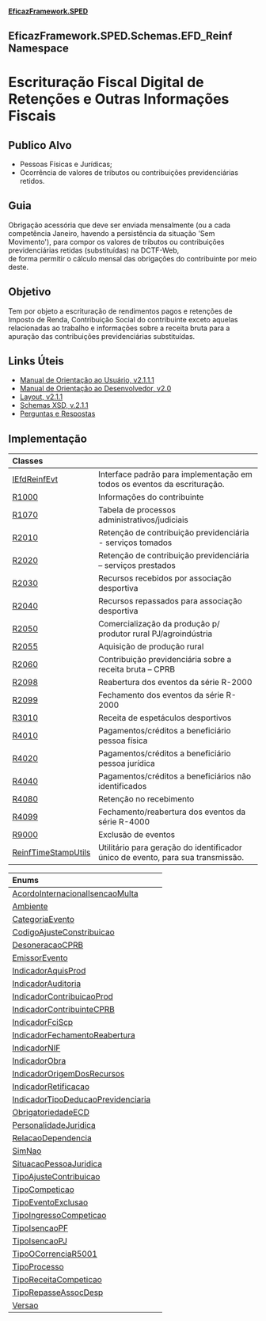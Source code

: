 #### [EficazFramework.SPED](EficazFrameworkSPED.md 'EficazFramework SPED')

## EficazFramework.SPED.Schemas.EFD_Reinf Namespace

# Escrituração Fiscal Digital de Retenções e Outras Informações Fiscais<br/>  
## Publico Alvo<br/>  
 - Pessoas Físicas e Jurídicas;<br/>  
 - Ocorrência de valores de tributos ou contribuições previdenciárias retidos.<br/>  
## Guia<br/>  
Obrigação acessória que deve ser enviada mensalmente (ou a cada competência Janeiro, havendo a persistência da situação 'Sem Movimento'), para compor os valores de tributos ou contribuições previdenciárias retidas (substituídas) na DCTF-Web,   
de forma permitir o cálculo mensal das obrigações do contribuinte por meio deste.  
## Objetivo<br/>  
Tem por objeto a escrituração de rendimentos pagos e retenções de Imposto de Renda, Contribuição Social do contribuinte exceto aquelas relacionadas ao trabalho e informações sobre a receita bruta para a apuração das contribuições previdenciárias substituídas.<br/>  
## Links Úteis<br/>  
- [Manual de Orientação ao Usuário, v2.1.1.1](http://sped.rfb.gov.br/arquivo/show/6084)<br/>  
- [Manual de Orientação ao Desenvolvedor, v2.0](http://sped.rfb.gov.br/arquivo/show/6118)<br/>  
- [Layout, v2.1.1](http://sped.rfb.gov.br/pasta/show/6041)<br/>  
- [Schemas XSD, v.2.1.1](http://sped.rfb.gov.br/arquivo/show/6048)<br/>  
- [Perguntas e Respostas](http://sped.rfb.gov.br/pastaperguntas/show/1497)<br/>  
## Implementação<br/>

| Classes | |
| :--- | :--- |
| [IEfdReinfEvt](EficazFramework.SPED.Schemas.EFD_Reinf/IEfdReinfEvt.md 'EficazFramework.SPED.Schemas.EFD_Reinf.IEfdReinfEvt') | Interface padrão para implementação em todos os eventos da escrituração. |
| [R1000](EficazFramework.SPED.Schemas.EFD_Reinf/R1000.md 'EficazFramework.SPED.Schemas.EFD_Reinf.R1000') | Informações do contribuinte |
| [R1070](EficazFramework.SPED.Schemas.EFD_Reinf/R1070.md 'EficazFramework.SPED.Schemas.EFD_Reinf.R1070') | Tabela de processos administrativos/judiciais |
| [R2010](EficazFramework.SPED.Schemas.EFD_Reinf/R2010.md 'EficazFramework.SPED.Schemas.EFD_Reinf.R2010') | Retenção de contribuição previdenciária - serviços tomados |
| [R2020](EficazFramework.SPED.Schemas.EFD_Reinf/R2020.md 'EficazFramework.SPED.Schemas.EFD_Reinf.R2020') | Retenção de contribuição previdenciária – serviços prestados |
| [R2030](EficazFramework.SPED.Schemas.EFD_Reinf/R2030.md 'EficazFramework.SPED.Schemas.EFD_Reinf.R2030') | Recursos recebidos por associação desportiva |
| [R2040](EficazFramework.SPED.Schemas.EFD_Reinf/R2040.md 'EficazFramework.SPED.Schemas.EFD_Reinf.R2040') | Recursos repassados para associação desportiva |
| [R2050](EficazFramework.SPED.Schemas.EFD_Reinf/R2050.md 'EficazFramework.SPED.Schemas.EFD_Reinf.R2050') | Comercialização da produção p/ produtor rural PJ/agroindústria |
| [R2055](EficazFramework.SPED.Schemas.EFD_Reinf/R2055.md 'EficazFramework.SPED.Schemas.EFD_Reinf.R2055') | Aquisição de produção rural |
| [R2060](EficazFramework.SPED.Schemas.EFD_Reinf/R2060.md 'EficazFramework.SPED.Schemas.EFD_Reinf.R2060') | Contribuição previdenciária sobre a receita bruta – CPRB |
| [R2098](EficazFramework.SPED.Schemas.EFD_Reinf/R2098.md 'EficazFramework.SPED.Schemas.EFD_Reinf.R2098') | Reabertura dos eventos da série R-2000 |
| [R2099](EficazFramework.SPED.Schemas.EFD_Reinf/R2099.md 'EficazFramework.SPED.Schemas.EFD_Reinf.R2099') | Fechamento dos eventos da série R-2000 |
| [R3010](EficazFramework.SPED.Schemas.EFD_Reinf/R3010.md 'EficazFramework.SPED.Schemas.EFD_Reinf.R3010') | Receita de espetáculos desportivos |
| [R4010](EficazFramework.SPED.Schemas.EFD_Reinf/R4010.md 'EficazFramework.SPED.Schemas.EFD_Reinf.R4010') | Pagamentos/créditos a beneficiário pessoa física |
| [R4020](EficazFramework.SPED.Schemas.EFD_Reinf/R4020.md 'EficazFramework.SPED.Schemas.EFD_Reinf.R4020') | Pagamentos/créditos a beneficiário pessoa jurídica |
| [R4040](EficazFramework.SPED.Schemas.EFD_Reinf/R4040.md 'EficazFramework.SPED.Schemas.EFD_Reinf.R4040') | Pagamentos/créditos a beneficiários não identificados |
| [R4080](EficazFramework.SPED.Schemas.EFD_Reinf/R4080.md 'EficazFramework.SPED.Schemas.EFD_Reinf.R4080') | Retenção no recebimento |
| [R4099](EficazFramework.SPED.Schemas.EFD_Reinf/R4099.md 'EficazFramework.SPED.Schemas.EFD_Reinf.R4099') | Fechamento/reabertura dos eventos da série R-4000 |
| [R9000](EficazFramework.SPED.Schemas.EFD_Reinf/R9000.md 'EficazFramework.SPED.Schemas.EFD_Reinf.R9000') | Exclusão de eventos |
| [ReinfTimeStampUtils](EficazFramework.SPED.Schemas.EFD_Reinf/ReinfTimeStampUtils.md 'EficazFramework.SPED.Schemas.EFD_Reinf.ReinfTimeStampUtils') | Utilitário para geração do identificador único de evento, para sua transmissão. |

| Enums | |
| :--- | :--- |
| [AcordoInternacionalIsencaoMulta](EficazFramework.SPED.Schemas.EFD_Reinf/AcordoInternacionalIsencaoMulta.md 'EficazFramework.SPED.Schemas.EFD_Reinf.AcordoInternacionalIsencaoMulta') | |
| [Ambiente](EficazFramework.SPED.Schemas.EFD_Reinf/Ambiente.md 'EficazFramework.SPED.Schemas.EFD_Reinf.Ambiente') | |
| [CategoriaEvento](EficazFramework.SPED.Schemas.EFD_Reinf/CategoriaEvento.md 'EficazFramework.SPED.Schemas.EFD_Reinf.CategoriaEvento') | |
| [CodigoAjusteConstribuicao](EficazFramework.SPED.Schemas.EFD_Reinf/CodigoAjusteConstribuicao.md 'EficazFramework.SPED.Schemas.EFD_Reinf.CodigoAjusteConstribuicao') | |
| [DesoneracaoCPRB](EficazFramework.SPED.Schemas.EFD_Reinf/DesoneracaoCPRB.md 'EficazFramework.SPED.Schemas.EFD_Reinf.DesoneracaoCPRB') | |
| [EmissorEvento](EficazFramework.SPED.Schemas.EFD_Reinf/EmissorEvento.md 'EficazFramework.SPED.Schemas.EFD_Reinf.EmissorEvento') | |
| [IndicadorAquisProd](EficazFramework.SPED.Schemas.EFD_Reinf/IndicadorAquisProd.md 'EficazFramework.SPED.Schemas.EFD_Reinf.IndicadorAquisProd') | |
| [IndicadorAuditoria](EficazFramework.SPED.Schemas.EFD_Reinf/IndicadorAuditoria.md 'EficazFramework.SPED.Schemas.EFD_Reinf.IndicadorAuditoria') | |
| [IndicadorContribuicaoProd](EficazFramework.SPED.Schemas.EFD_Reinf/IndicadorContribuicaoProd.md 'EficazFramework.SPED.Schemas.EFD_Reinf.IndicadorContribuicaoProd') | |
| [IndicadorContribuinteCPRB](EficazFramework.SPED.Schemas.EFD_Reinf/IndicadorContribuinteCPRB.md 'EficazFramework.SPED.Schemas.EFD_Reinf.IndicadorContribuinteCPRB') | |
| [IndicadorFciScp](EficazFramework.SPED.Schemas.EFD_Reinf/IndicadorFciScp.md 'EficazFramework.SPED.Schemas.EFD_Reinf.IndicadorFciScp') | |
| [IndicadorFechamentoReabertura](EficazFramework.SPED.Schemas.EFD_Reinf/IndicadorFechamentoReabertura.md 'EficazFramework.SPED.Schemas.EFD_Reinf.IndicadorFechamentoReabertura') | |
| [IndicadorNIF](EficazFramework.SPED.Schemas.EFD_Reinf/IndicadorNIF.md 'EficazFramework.SPED.Schemas.EFD_Reinf.IndicadorNIF') | |
| [IndicadorObra](EficazFramework.SPED.Schemas.EFD_Reinf/IndicadorObra.md 'EficazFramework.SPED.Schemas.EFD_Reinf.IndicadorObra') | |
| [IndicadorOrigemDosRecursos](EficazFramework.SPED.Schemas.EFD_Reinf/IndicadorOrigemDosRecursos.md 'EficazFramework.SPED.Schemas.EFD_Reinf.IndicadorOrigemDosRecursos') | |
| [IndicadorRetificacao](EficazFramework.SPED.Schemas.EFD_Reinf/IndicadorRetificacao.md 'EficazFramework.SPED.Schemas.EFD_Reinf.IndicadorRetificacao') | |
| [IndicadorTipoDeducaoPrevidenciaria](EficazFramework.SPED.Schemas.EFD_Reinf/IndicadorTipoDeducaoPrevidenciaria.md 'EficazFramework.SPED.Schemas.EFD_Reinf.IndicadorTipoDeducaoPrevidenciaria') | |
| [ObrigatoriedadeECD](EficazFramework.SPED.Schemas.EFD_Reinf/ObrigatoriedadeECD.md 'EficazFramework.SPED.Schemas.EFD_Reinf.ObrigatoriedadeECD') | |
| [PersonalidadeJuridica](EficazFramework.SPED.Schemas.EFD_Reinf/PersonalidadeJuridica.md 'EficazFramework.SPED.Schemas.EFD_Reinf.PersonalidadeJuridica') | |
| [RelacaoDependencia](EficazFramework.SPED.Schemas.EFD_Reinf/RelacaoDependencia.md 'EficazFramework.SPED.Schemas.EFD_Reinf.RelacaoDependencia') | |
| [SimNao](EficazFramework.SPED.Schemas.EFD_Reinf/SimNao.md 'EficazFramework.SPED.Schemas.EFD_Reinf.SimNao') | |
| [SituacaoPessoaJuridica](EficazFramework.SPED.Schemas.EFD_Reinf/SituacaoPessoaJuridica.md 'EficazFramework.SPED.Schemas.EFD_Reinf.SituacaoPessoaJuridica') | |
| [TipoAjusteContribuicao](EficazFramework.SPED.Schemas.EFD_Reinf/TipoAjusteContribuicao.md 'EficazFramework.SPED.Schemas.EFD_Reinf.TipoAjusteContribuicao') | |
| [TipoCompeticao](EficazFramework.SPED.Schemas.EFD_Reinf/TipoCompeticao.md 'EficazFramework.SPED.Schemas.EFD_Reinf.TipoCompeticao') | |
| [TipoEventoExclusao](EficazFramework.SPED.Schemas.EFD_Reinf/TipoEventoExclusao.md 'EficazFramework.SPED.Schemas.EFD_Reinf.TipoEventoExclusao') | |
| [TipoIngressoCompeticao](EficazFramework.SPED.Schemas.EFD_Reinf/TipoIngressoCompeticao.md 'EficazFramework.SPED.Schemas.EFD_Reinf.TipoIngressoCompeticao') | |
| [TipoIsencaoPF](EficazFramework.SPED.Schemas.EFD_Reinf/TipoIsencaoPF.md 'EficazFramework.SPED.Schemas.EFD_Reinf.TipoIsencaoPF') | |
| [TipoIsencaoPJ](EficazFramework.SPED.Schemas.EFD_Reinf/TipoIsencaoPJ.md 'EficazFramework.SPED.Schemas.EFD_Reinf.TipoIsencaoPJ') | |
| [TipoOCorrenciaR5001](EficazFramework.SPED.Schemas.EFD_Reinf/TipoOCorrenciaR5001.md 'EficazFramework.SPED.Schemas.EFD_Reinf.TipoOCorrenciaR5001') | |
| [TipoProcesso](EficazFramework.SPED.Schemas.EFD_Reinf/TipoProcesso.md 'EficazFramework.SPED.Schemas.EFD_Reinf.TipoProcesso') | |
| [TipoReceitaCompeticao](EficazFramework.SPED.Schemas.EFD_Reinf/TipoReceitaCompeticao.md 'EficazFramework.SPED.Schemas.EFD_Reinf.TipoReceitaCompeticao') | |
| [TipoRepasseAssocDesp](EficazFramework.SPED.Schemas.EFD_Reinf/TipoRepasseAssocDesp.md 'EficazFramework.SPED.Schemas.EFD_Reinf.TipoRepasseAssocDesp') | |
| [Versao](EficazFramework.SPED.Schemas.EFD_Reinf/Versao.md 'EficazFramework.SPED.Schemas.EFD_Reinf.Versao') | |
